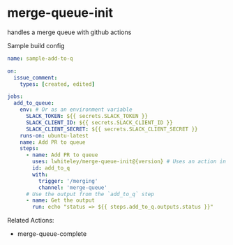 # merge-queue-init

handles a merge queue with github actions

Sample build config

```yaml
name: sample-add-to-q

on:
  issue_comment:
    types: [created, edited]

jobs:
  add_to_queue:
    env: # Or as an environment variable
      SLACK_TOKEN: ${{ secrets.SLACK_TOKEN }}
      SLACK_CLIENT_ID: ${{ secrets.SLACK_CLIENT_ID }}
      SLACK_CLIENT_SECRET: ${{ secrets.SLACK_CLIENT_SECRET }}
    runs-on: ubuntu-latest
    name: Add PR to queue
    steps:
      - name: Add PR to queue
        uses: lwhiteley/merge-queue-init@{version} # Uses an action in the root directory
        id: add_to_q
        with:
          trigger: '/merging'
          channel: 'merge-queue'
      # Use the output from the `add_to_q` step
      - name: Get the output
        run: echo "status => ${{ steps.add_to_q.outputs.status }}"
```

Related Actions:

- merge-queue-complete
